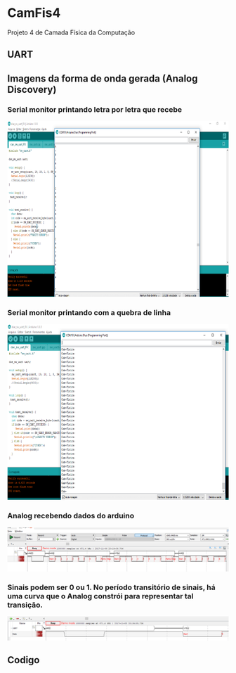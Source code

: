 ﻿# CamFis4
Projeto 4 de Camada Física da Computação

## UART 

## Imagens da forma de onda gerada (Analog Discovery)

### Serial monitor printando letra por letra que recebe

<a href="url"><img src="Imagens/print.png" height="400"></a>

### Serial monitor printando com a quebra de linha

<a href="url"><img src="Imagens/print2.png" height="400"></a>

### Analog recebendo dados do arduino

<a href="url"><img src="Imagens/analog.png" lenght="400"></a>

### Sinais podem ser 0 ou 1. No período transitório de sinais, há uma curva que o Analog constrói para representar tal transição.

<a href="url"><img src="Imagens/curva.png" lenght="400"></a>

## Codigo